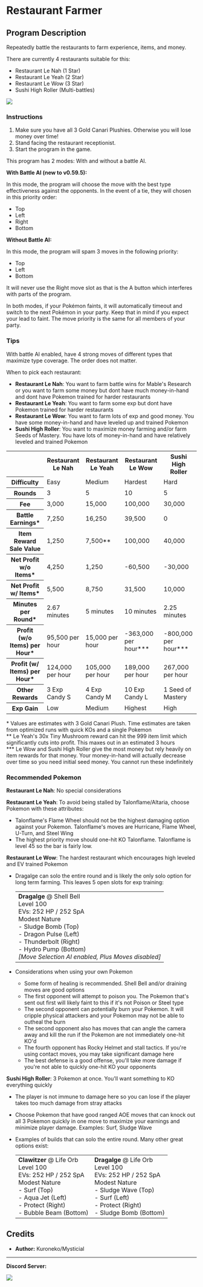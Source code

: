 # Restaurant Farmer

## Program Description

Repeatedly battle the restaurants to farm experience, items, and money.

There are currently 4 restaurants suitable for this:

- Restaurant Le Nah (1 Star)
- Restaurant Le Yeah (2 Star)
- Restaurant Le Wow (3 Star)
- Sushi High Roller (Multi-battles)

<img src="images/RestaurantFarmer.png">

### Instructions

1. Make sure you have all 3 Gold Canari Plushies. Otherwise you will lose money over time!
2. Stand facing the restaurant receptionist.
3. Start the program in the game.

This program has 2 modes: With and without a battle AI.

**With Battle AI (new to v0.59.5):**

In this mode, the program will choose the move with the best type effectiveness against the opponents. In the event of a tie, they will chosen in this priority order:

- Top
- Left
- Right
- Bottom


**Without Battle AI:**

In this mode, the program will spam 3 moves in the following priority:

- Top
- Left
- Bottom

It will never use the Right move slot as that is the A button which interferes with parts of the program.


In both modes, if your Pokémon faints, it will automatically timeout and switch to the next Pokémon in your party. Keep that in mind if you expect your lead to faint. The move priority is the same for all members of your party.


### Tips

With battle AI enabled, have 4 strong moves of different types that maximize type coverage. The order does not matter.

When to pick each restaurant:

- **Restaurant Le Nah**: You want to farm battle wins for Mable's Research or you want to farm some money but dont have much money-in-hand and dont have Pokemon trained for harder restaurants
- **Restaurant Le Yeah**: You want to farm some exp but dont have Pokemon trained for harder restaurants
- **Restaurant Le Wow**: You want to farm lots of exp and good money. You have some money-in-hand and have leveled up and trained Pokemon
- **Sushi High Roller**: You want to maximize money farming and/or farm Seeds of Mastery. You have lots of money-in-hand and have relatively leveled and trained Pokemon

<Table>
  <tr>
    <th></th>
    <th>Restaurant Le Nah</th>
    <th>Restaurant Le Yeah</th>
    <th>Restaurant Le Wow</th>
    <th>Sushi High Roller</th>
  </tr>
  <tr>
    <th>Difficulty</th>
    <td>Easy</td>
    <td>Medium</td>
    <td>Hardest</td>
    <td>Hard</td>
  </tr>
  <tr>
    <th>Rounds</th>
    <td>3</td>
    <td>5</td>
    <td>10</td>
    <td>5</td>
  </tr>
  <tr>
    <th>Fee</th>
    <td>3,000</td>
    <td>15,000</td>
    <td>100,000</td>
    <td>30,000</td>
  </tr>
  <tr>
    <th>Battle Earnings*</th>
    <td>7,250</td>
    <td>16,250</td>
    <td>39,500</td>
    <td>0</td>
  </tr>
  <tr>
    <th>Item Reward Sale Value</th>
    <td>1,250</td>
    <td>7,500**</td>
    <td>100,000</td>
    <td>40,000</td>
  </tr>
  <tr>
    <th>Net Profit w/o Items*</th>
    <td>4,250</td>
    <td>1,250</td>
    <td>-60,500</td>
    <td>-30,000</td>
  </tr>
  <tr>
    <th>Net Profit w/ Items*</th>
    <td>5,500</td>
    <td>8,750</td>
    <td>31,500</td>
    <td>10,000</td>
  </tr>
  <tr>
    <th>Minutes per Round*</th>
    <td>2.67 minutes</td>
    <td>5 minutes</td>
    <td>10 minutes</td>
    <td>2.25 minutes</td>
  </tr>
  <tr>
    <th>Profit (w/o Items) per Hour*</th>
    <td>95,500 per hour</td>
    <td>15,000 per hour</td>
    <td>-363,000 per hour***</td>
    <td>-800,000 per hour***</td>
  </tr>
  <tr>
    <th>Profit (w/ Items) per Hour*</th>
    <td>124,000 per hour</td>
    <td>105,000 per hour</td>
    <td>189,000 per hour</td>
    <td>267,000 per hour</td>
  </tr>
  <tr>
    <th>Other Rewards</th>
    <td>3 Exp Candy S</td>
    <td>4 Exp Candy M</td>
    <td>10 Exp Candy L</td>
    <td>1 Seed of Mastery</td>
  </tr>
  <tr>
    <th>Exp Gain</th>
    <td>Low</td>
    <td>Medium</td>
    <td>Highest</td>
    <td>High</td>
  </tr>
</Table>

\* Values are estimates with 3 Gold Canari Plush. Time estimates are taken from optimized runs with quick KOs and a single Pokemon  
\*\* Le Yeah's 30x Tiny Mushroom reward can hit the 999 item limit which significantly cuts into profit. This maxes out in an estimated 3 hours  
\*\*\* Le Wow and Sushi High Roller give the most money but rely heavily on item rewards for that money. Your money-in-hand will actually decrease over time so you need initial seed money. You cannot run these indefinitely

### Recommended Pokemon

**Restaurant Le Nah**: No special considerations

**Restaurant Le Yeah**: To avoid being stalled by Talonflame/Altaria, choose Pokemon with these attributes:

  - Talonflame's Flame Wheel should not be the highest damaging option against your Pokemon. Talonflame's moves are Hurricane, Flame Wheel, U-Turn, and Steel Wing
  - The highest priority move should one-hit KO Talonflame. Talonflame is level 45 so the bar is fairly low.

**Restaurant Le Wow**: The hardest restaurant which encourages high leveled and EV trained Pokemon

- Dragalge can solo the entire round and is likely the only solo option for long term farming. This leaves 5 open slots for exp training:

    <table>
      <tr>
        <td>
          <b>Dragalge</b> @ Shell Bell<br>
          Level 100<br>
          EVs: 252 HP / 252 SpA<br>
          Modest Nature<br>
          - Sludge Bomb   (Top)<br>
          - Dragon Pulse  (Left)<br>
          - Thunderbolt   (Right)<br>
          - Hydro Pump    (Bottom)<br>
          <i>[Move Selection AI enabled, Plus Moves disabled]</i>
        </td>
      </tr>
    </table>
  
- Considerations when using your own Pokemon
  
    - Some form of healing is recommended. Shell Bell and/or draining moves are good options
    - The first opponent will attempt to poison you. The Pokemon that's sent out first will likely faint to this if it's not Poison or Steel type
    - The second opponent can potentially burn your Pokemon. It will cripple physical attackers and your Pokemon may not be able to outheal the burn
    - The second opponent also has moves that can angle the camera away and kill the run if the Pokemon are not immediately one-hit KO'd
    - The fourth opponent has Rocky Helmet and stall tactics. If you're using contact moves, you may take significant damage here
    - The best defense is a good offense, you'll take more damage if you're not able to quickly one-hit KO your opponents


**Sushi High Roller**: 3 Pokemon at once. You'll want something to KO everything quickly

- The player is not immune to damage here so you can lose if the player takes too much damage from stray attacks
- Choose Pokemon that have good ranged AOE moves that can knock out all 3 Pokemon quickly in one move to maximize your earnings and minimize player damage. Examples: Surf, Sludge Wave
- Examples of builds that can solo the entire round. Many other great options exist:
  
    <table>
      <tr>
        <td>
            <b>Clawitzer</b> @ Life Orb<br>
            Level 100<br>
            EVs: 252 HP / 252 SpA<br>
            Modest Nature<br>
            - Surf        (Top)<br>
            - Aqua Jet    (Left)<br>
            - Protect     (Right)<br>
            - Bubble Beam (Bottom)<br>
        </td>
        <td>
            <b>Dragalge</b> @ Life Orb<br>
            Level 100<br>
            EVs: 252 HP / 252 SpA<br>
            Modest Nature<br>
            - Sludge Wave (Top)<br>
            - Surf        (Left)<br>
            - Protect     (Right)<br>
            - Sludge Bomb (Bottom)<br>
        </td>
      <tr>
    </table>

## Credits

- **Author:** Kuroneko/Mysticial


<hr>

**Discord Server:** 

[<img src="https://canary.discordapp.com/api/guilds/695809740428673034/widget.png?style=banner2">](https://discord.gg/cQ4gWxN)






